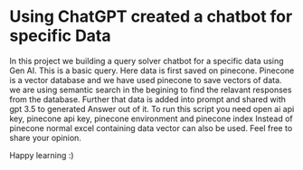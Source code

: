 # Using ChatGPT created a chatbot for specific Data

In this project we building a query solver chatbot for a specific data using Gen AI. This is a basic query. Here data is first saved on pinecone. Pinecone is a vector database and we have used pinecone to save vectors of data. 
we are using semantic search in the begining to find the relavant responses from the database. Further that data is added into prompt and shared with gpt 3.5 to generated Answer out of it. 
To run this script you need open ai api key, pinecone api key, pinecone environment and pinecone index
Instead of pinecone normal excel containing data vector can also be used. 
Feel free to share your opinion.

Happy learning :)
